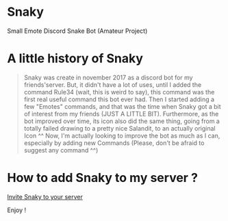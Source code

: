 # Snaky
Small Emote Discord Snake Bot (Amateur Project)

# A little history of Snaky
>Snaky was create in november 2017 as a discord bot for my friends'server.
But, it didn't have a lot of uses, until I added the command Rule34 (wait, this is weird to say),
this command was the first real useful command this bot ever had.
Then I started adding a few "Emotes" commands, and that was the time when Snaky got a bit of interest from my friends (JUST A LITTLE BIT).
Furthermore, as the bot improved over time, its icon also did the same thing, going from a totally failed drawing to a pretty nice Salandit, to an actually original Icon ^^
Now, I'm actually looking to improve the bot as much as I can, especially by adding new Commands (Please, don't be afraid to suggest any command ^^)

# How to add Snaky to my server ?

[Invite Snaky to your server](https://discordapp.com/oauth2/authorize?client_id=455371839519064072&scope=bot&permissions=51200)

Enjoy !
